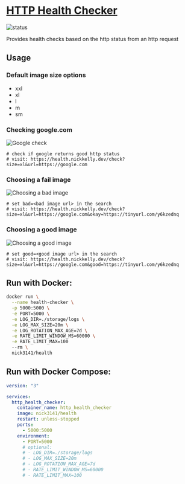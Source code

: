 # [HTTP Health Checker](health.nickkelly.dev)

![status](https://health.nickkelly.dev/check?size=xl&url=https://health.nickkelly.dev/_health)

Provides health checks based on the http status from an http request

## Usage

### Default image size options

- xxl
- xl
- l
- m
- sm

### Checking google.com

![Google check](https://health.nickkelly.dev/check?size=xl&url=https://google.com)

```
# check if google returns good http status
# visit: https://health.nickkelly.dev/check?size=xl&url=https://google.com
```

### Choosing a fail image

![Choosing a bad image](https://health.nickkelly.dev/check?size=xl&url=https://google.com/this_path_doesnt_exist_dsnjfksdf)
```
# set bad=<bad image url> in the search
# visit: https://health.nickkelly.dev/check?size=xl&url=https://google.com&okay=https://tinyurl.com/y6kzednq
```

### Choosing a good image

![Choosing a good image](https://health.nickkelly.dev/check?size=xl&url=https://google.com&good=https://tinyurl.com/y6kzednq)
```
# set good=<good image url> in the search
# visit: https://health.nickkelly.dev/check?size=xl&url=https://google.com&good=https://tinyurl.com/y6kzednq
```


## Run with Docker:

```bash
docker run \
  --name health-checker \
  -p 5000:5000 \
  -e PORT=5000 \
  -e LOG_DIR=./storage/logs \
  -e LOG_MAX_SIZE=20m \
  -e LOG_ROTATION_MAX_AGE=7d \
  -e RATE_LIMIT_WINDOW_MS=60000 \
  -e RATE_LIMIT_MAX=100
  --rm \
  nick3141/health
```

## Run with Docker Compose:

```yaml
version: "3"

services:
  http_health_checker:
    container_name: http_health_checker
    image: nick3141/health
    restart: unless-stopped
    ports:
      - 5000:5000
    environment:
      - PORT=5000
      # optional:
      # - LOG_DIR=./storage/logs
      # - LOG_MAX_SIZE=20m
      # - LOG_ROTATION_MAX_AGE=7d
      # - RATE_LIMIT_WINDOW_MS=60000
      # - RATE_LIMIT_MAX=100
```
